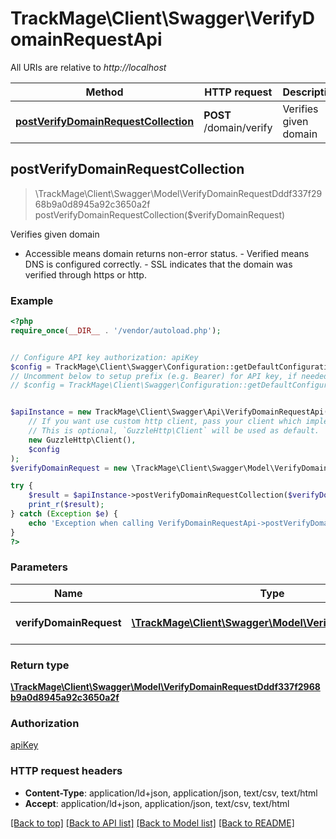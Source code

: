 # TrackMage\Client\Swagger\VerifyDomainRequestApi

All URIs are relative to *http://localhost*

Method | HTTP request | Description
------------- | ------------- | -------------
[**postVerifyDomainRequestCollection**](VerifyDomainRequestApi.md#postVerifyDomainRequestCollection) | **POST** /domain/verify | Verifies given domain



## postVerifyDomainRequestCollection

> \TrackMage\Client\Swagger\Model\VerifyDomainRequestDddf337f2968b9a0d8945a92c3650a2f postVerifyDomainRequestCollection($verifyDomainRequest)

Verifies given domain

- Accessible means domain returns non-error status. - Verified means DNS is configured correctly. - SSL indicates that the domain was verified through https or http.

### Example

```php
<?php
require_once(__DIR__ . '/vendor/autoload.php');


// Configure API key authorization: apiKey
$config = TrackMage\Client\Swagger\Configuration::getDefaultConfiguration()->setApiKey('Authorization', 'YOUR_API_KEY');
// Uncomment below to setup prefix (e.g. Bearer) for API key, if needed
// $config = TrackMage\Client\Swagger\Configuration::getDefaultConfiguration()->setApiKeyPrefix('Authorization', 'Bearer');


$apiInstance = new TrackMage\Client\Swagger\Api\VerifyDomainRequestApi(
    // If you want use custom http client, pass your client which implements `GuzzleHttp\ClientInterface`.
    // This is optional, `GuzzleHttp\Client` will be used as default.
    new GuzzleHttp\Client(),
    $config
);
$verifyDomainRequest = new \TrackMage\Client\Swagger\Model\VerifyDomainRequest(); // \TrackMage\Client\Swagger\Model\VerifyDomainRequest | The new VerifyDomainRequest resource

try {
    $result = $apiInstance->postVerifyDomainRequestCollection($verifyDomainRequest);
    print_r($result);
} catch (Exception $e) {
    echo 'Exception when calling VerifyDomainRequestApi->postVerifyDomainRequestCollection: ', $e->getMessage(), PHP_EOL;
}
?>
```

### Parameters


Name | Type | Description  | Notes
------------- | ------------- | ------------- | -------------
 **verifyDomainRequest** | [**\TrackMage\Client\Swagger\Model\VerifyDomainRequest**](../Model/VerifyDomainRequest.md)| The new VerifyDomainRequest resource | [optional]

### Return type

[**\TrackMage\Client\Swagger\Model\VerifyDomainRequestDddf337f2968b9a0d8945a92c3650a2f**](../Model/VerifyDomainRequestDddf337f2968b9a0d8945a92c3650a2f.md)

### Authorization

[apiKey](../../README.md#apiKey)

### HTTP request headers

- **Content-Type**: application/ld+json, application/json, text/csv, text/html
- **Accept**: application/ld+json, application/json, text/csv, text/html

[[Back to top]](#) [[Back to API list]](../../README.md#documentation-for-api-endpoints)
[[Back to Model list]](../../README.md#documentation-for-models)
[[Back to README]](../../README.md)

